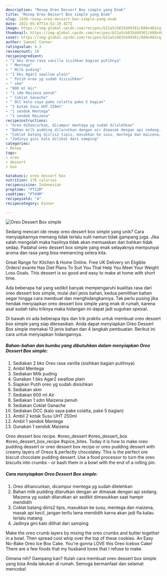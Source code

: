 ```yaml
---
description: "Resep Oreo Dessert Box simple yang Enak"
title: "Resep Oreo Dessert Box simple yang Enak"
slug: 1430-resep-oreo-dessert-box-simple-yang-enak
date: 2021-05-07T14:52:29.427Z
image: https://img-global.cpcdn.com/recipes/b21a5cb835d49361/680x482cq70/oreo-dessert-box-simple-foto-resep-utama.jpg
thumbnail: https://img-global.cpcdn.com/recipes/b21a5cb835d49361/680x482cq70/oreo-dessert-box-simple-foto-resep-utama.jpg
cover: https://img-global.cpcdn.com/recipes/b21a5cb835d49361/680x482cq70/oreo-dessert-box-simple-foto-resep-utama.jpg
author: Samuel Conner
ratingvalue: 4.3
reviewcount: 10
recipeingredient:
- "2 bks Oreo rasa vanilla sisihkan bagian putihnya"
- " Mentega"
- " Milk puding"
- "1 bks Agar2 swallow plain"
- " Putih oreo yg sudah disisihkan"
- " skm"
- "600 ml Air"
- "1 sdm Maizena penuh"
- " Coklat Ganache"
- " DCC kalo saya pake colatta pake 5 bagian"
- "2 kotak Susu UHT 250ml"
- "1 sendok Mentega"
- "1 sendok Maizena"
recipeinstructions:
- "Oreo dihancurkan, dicampur mentega yg sudah dilelehkan"
- "Bahan milk pudding dilarutkan dengan air dimasak dengan api sedang. Maizena yg sudah dilarutkan air sedikit dimasukkan saat hampir mendidih"
- "Coklat batang diiris2 tipis, masukkan ke susu, mentega dan maizena, masak api kecil, jangan terllu lama mendidih karna akan jadi fla kalau terlalu matang"
- "Jadinya gini kalo dilihat dari samping"
categories:
- Resep
tags:
- oreo
- dessert
- box

katakunci: oreo dessert box 
nutrition: 176 calories
recipecuisine: Indonesian
preptime: "PT12M"
cooktime: "PT49M"
recipeyield: "4"
recipecategory: Dinner

---
```



![Oreo Dessert Box simple](https://img-global.cpcdn.com/recipes/b21a5cb835d49361/680x482cq70/oreo-dessert-box-simple-foto-resep-utama.jpg)

Sedang mencari ide resep oreo dessert box simple yang unik? Cara menyiapkannya memang tidak terlalu sulit namun tidak gampang juga. Jika salah mengolah maka hasilnya tidak akan memuaskan dan bahkan tidak sedap. Padahal oreo dessert box simple yang enak selayaknya mempunyai aroma dan rasa yang bisa memancing selera kita.

Great Range for Kitchen &amp; Home Online. Free UK Delivery on Eligible Orders! exante Has Diet Plans To Suit You That Help You Meet Your Weight Loss Goals. This dessert is so good and easy to make at home with short time.

Ada beberapa hal yang sedikit banyak mempengaruhi kualitas rasa dari oreo dessert box simple, mulai dari jenis bahan, kedua pemilihan bahan segar hingga cara membuat dan menghidangkannya. Tak perlu pusing jika hendak menyiapkan oreo dessert box simple yang enak di rumah, karena asal sudah tahu triknya maka hidangan ini dapat jadi suguhan spesial.


Di bawah ini ada beberapa tips dan trik praktis untuk membuat oreo dessert box simple yang siap dikreasikan. Anda dapat menyiapkan Oreo Dessert Box simple memakai 13 jenis bahan dan 4 langkah pembuatan. Berikut ini cara untuk menyiapkan hidangannya.

<!--inarticleads1-->

##### Bahan-bahan dan bumbu yang dibutuhkan dalam menyiapkan Oreo Dessert Box simple:

1. Sediakan 2 bks Oreo rasa vanilla (sisihkan bagian putihnya)
1. Ambil  Mentega
1. Sediakan  Milk puding
1. Gunakan 1 bks Agar2 swallow plain
1. Siapkan  Putih oreo yg sudah disisihkan
1. Sediakan  skm
1. Sediakan 600 ml Air
1. Sediakan 1 sdm Maizena penuh
1. Sediakan  Coklat Ganache
1. Sediakan  DCC (kalo saya pake colatta, pake 5 bagian)
1. Ambil 2 kotak Susu UHT 250ml
1. Ambil 1 sendok Mentega
1. Gunakan 1 sendok Maizena


Oreo dessert box recipe. #oreo_dessert #oreo_dessert_box #oreo_dessert_box_recipe #spice_bites. Today it is how to make oreo pudding dessert or oreo dessert box recipe or oreo pudding dessert with creamy layers of Oreos &amp; perfectly chocolatey. This is the perfect ore biscuit chocolate pudding dessert. Use a food processor to turn the oreo biscuits into crumbs - or bash them in a bowl with the end of a rolling pin. 

<!--inarticleads2-->

##### Cara menyiapkan Oreo Dessert Box simple:

1. Oreo dihancurkan, dicampur mentega yg sudah dilelehkan
1. Bahan milk pudding dilarutkan dengan air dimasak dengan api sedang. Maizena yg sudah dilarutkan air sedikit dimasukkan saat hampir mendidih
1. Coklat batang diiris2 tipis, masukkan ke susu, mentega dan maizena, masak api kecil, jangan terllu lama mendidih karna akan jadi fla kalau terlalu matang
1. Jadinya gini kalo dilihat dari samping


Make the oreo crumb layers by mixing the oreo crumbs and butter together in a bowl. Then spread cool whip over the top of these cookies. An Easy No-Bake Oreo Ice Box Cake. You&#39;re gonna LOVE this Oreo Icebox Cake! There are a few foods that my husband loves that I refuse to make. 

Gimana nih? Gampang kan? Itulah cara membuat oreo dessert box simple yang bisa Anda lakukan di rumah. Semoga bermanfaat dan selamat mencoba!
